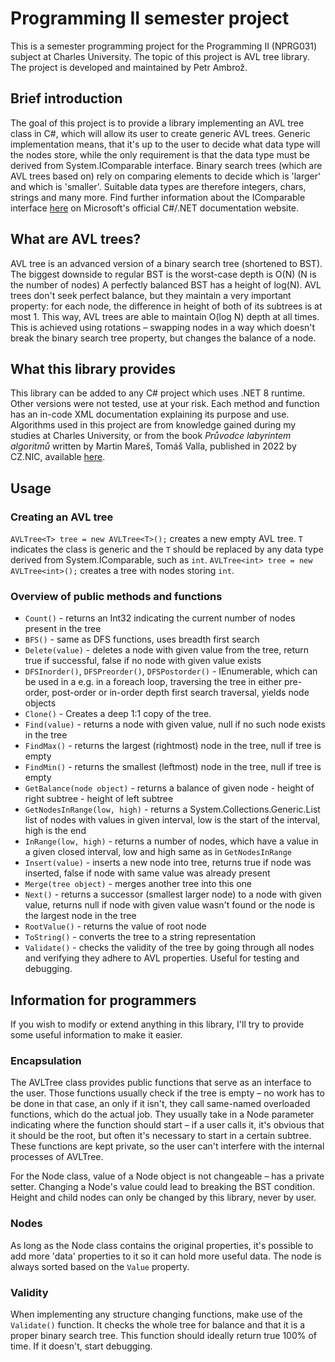 # Programming II semester project

This is a semester programming project for the Programming II (NPRG031) subject at Charles University.
The topic of this project is AVL tree library.
The project is developed and maintained by Petr Ambrož.

## Brief introduction

The goal of this project is to provide a library implementing an AVL tree class in C#, which will allow its user to
create generic AVL trees. Generic implementation means, that it's up to the user to decide what data type will the nodes
store, while the only requirement is that the data type must be derived from System.IComparable interface. Binary search
trees (which are AVL trees based on) rely on comparing elements to decide which is 'larger' and which is 'smaller'.
Suitable data types are therefore integers, chars, strings and many more. Find further information about the IComparable
interface [here](https://learn.microsoft.com/en-us/dotnet/api/system.icomparable?view=net-8.0) on Microsoft's official
C#/.NET documentation website.

## What are AVL trees?

AVL tree is an advanced version of a binary search tree (shortened to BST). The biggest downside to regular BST is the
worst-case depth is O(N) (N is the number of nodes) A perfectly balanced BST has a height of log(N). AVL trees don't
seek perfect balance, but they maintain a very important property: for each node, the difference in height of both of
its subtrees is at most 1. This way, AVL trees are able to maintain O(log N) depth at all times.
This is achieved using rotations – swapping nodes in a way which doesn't break the binary search tree property, but
changes the balance of a node.

## What this library provides

This library can be added to any C# project which uses .NET 8 runtime. Other versions were not tested, use at your risk.
Each method and function has an in-code XML documentation explaining its purpose and use.
Algorithms used in this project are from knowledge gained during my studies at Charles University, or from the book
*Průvodce labyrintem algoritmů* written by Martin Mareš, Tomáš Valla, published in 2022 by CZ.NIC, available
[here](http://pruvodce.ucw.cz).

## Usage

### Creating an AVL tree

`AVLTree<T> tree = new AVLTree<T>();` creates a new empty AVL tree. `T` indicates the class is generic and the `T`
should be replaced by any data type derived from System.IComparable, such as `int`.
`AVLTree<int> tree = new AVLTree<int>();` creates a tree with nodes storing `int`.

### Overview of public methods and functions

* `Count()` - returns an Int32 indicating the current number of nodes present in the tree
* `BFS()` - same as DFS functions, uses breadth first search
* `Delete(value)` - deletes a node with given value from the tree, return true if successful, false if no node with given value exists
* `DFSInorder()`, `DFSPreorder()`, `DFSPostorder()` - IEnumerable, which can be used in a e.g. in a foreach loop, traversing the tree in either pre-order, post-order or in-order depth first search traversal, yields node objects
* `Clone()` - Creates a deep 1:1 copy of the tree.
* `Find(value)` - returns a node with given value, null if no such node exists in the tree
* `FindMax()` - returns the largest (rightmost) node in the tree, null if tree is empty
* `FindMin()` - returns the smallest (leftmost) node in the tree, null if tree is empty
* `GetBalance(node object)` - returns a balance of given node - height of right subtree - height of left subtree
* `GetNodesInRange(low, high)` - returns a System.Collections.Generic.List<T> list of nodes with values in given interval, low is the start of the interval, high is the end
* `InRange(low, high)` -  returns a number of nodes, which have a value in a given closed interval, low and high same as in `GetNodesInRange`
* `Insert(value)` - inserts a new node into tree, returns true if node was inserted, false if node with same value was already present
* `Merge(tree object)` - merges another tree into this one
* `Next()` - returns a successor (smallest larger node) to a node with given value, returns null if node with given value wasn't found or the node is the largest node in the tree
* `RootValue()` - returns the value of root node
* `ToString()` - converts the tree to a string representation
* `Validate()` - checks the validity of the tree by going through all nodes and verifying they adhere to AVL properties. Useful for testing and debugging.

## Information for programmers

If you wish to modify or extend anything in this library, I'll try to provide some useful information to make it easier.

### Encapsulation

The AVLTree class provides public functions that serve as an interface to the user. Those functions usually check if
the tree is empty – no work has to be done in that case, an only if it isn't, they call same-named overloaded functions,
which do the actual job. They usually take in a Node parameter indicating where the function should start – if a user
calls it, it's obvious that it should be the root, but often it's necessary to start in a certain subtree. These
functions are kept private, so the user can't interfere with the internal processes of AVLTree. 

For the Node class, value of a Node object is not changeable – has a private setter. Changing a Node's value could lead
to breaking the BST condition. Height and child nodes can only be changed by this library, never by user.

### Nodes

As long as the Node class contains the original properties, it's possible to add more 'data' properties to it so it can hold more
useful data. The node is always sorted based on the `Value` property.

### Validity

When implementing any structure changing functions, make use of the `Validate()` function. It checks the whole tree for
balance and that it is a proper binary search tree. This function should ideally return true 100% of time. If it doesn't,
start debugging.

